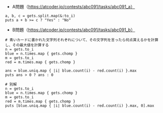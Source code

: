 - A問題（https://atcoder.jp/contests/abc091/tasks/abc091_a）
```
a, b, c = gets.split.map(&:to_i)
puts a + b >= c ? "Yes" : "No"
```

- B問題（https://atcoder.jp/contests/abc091/tasks/abc091_b）
```
# 青いカードに書かれた文字列それぞれについて、その文字列を言ったら何点貰えるかを計算し、その最大値を計算する
n = gets.to_i
blue = n.times.map { gets.chomp }
m = gets.to_i
red = m.times.map { gets.chomp }

ans = blue.uniq.map { |i| blue.count(i) - red.count(i) }.max
puts ans > 0 ? ans : 0

# 別解
n = gets.to_i
blue = n.times.map { gets.chomp }
m = gets.to_i
red = m.times.map { gets.chomp }
puts [blue.uniq.map { |i| blue.count(i) - red.count(i) }.max, 0].max
```

